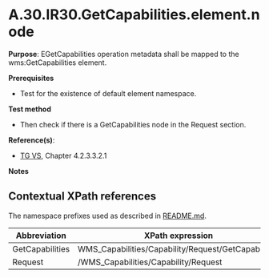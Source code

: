 # A.30.IR30.GetCapabilities.element.node

**Purpose**: EGetCapabilities operation metadata shall be mapped to the wms:GetCapabilities element.

**Prerequisites**

* Test for the existence of default element namespace.

**Test method**

* Then check if there is a GetCapabilities node in the Request section.

**Reference(s)**: 
* [TG VS](README.md#ref_TG_VS), Chapter 4.2.3.3.2.1

**Notes**

## Contextual XPath references

The namespace prefixes used as described in [README.md](README.md#namespaces).

Abbreviation                                               |  XPath expression
---------------------------------------------------------- | -------------------------------------------------------------------------
GetCapabilities <a name="GetCapabilities"></a>   | WMS_Capabilities/Capability/Request/GetCapabilities
Request <a name="Request"></a>   | /WMS_Capabilities/Capability/Request
